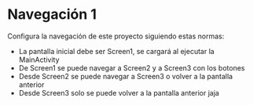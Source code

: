# Navegación 1

Configura la navegación de este proyecto siguiendo estas normas:

- La pantalla inicial debe ser Screen1, se cargará al ejecutar la MainActivity
- De Screen1 se puede navegar a Screen2 y a Screen3 con los botones
- Desde Screen2 se puede navegar a Screen3 o volver a la pantalla anterior
- Desde Screen3 solo se puede volver a la pantalla anterior jaja


